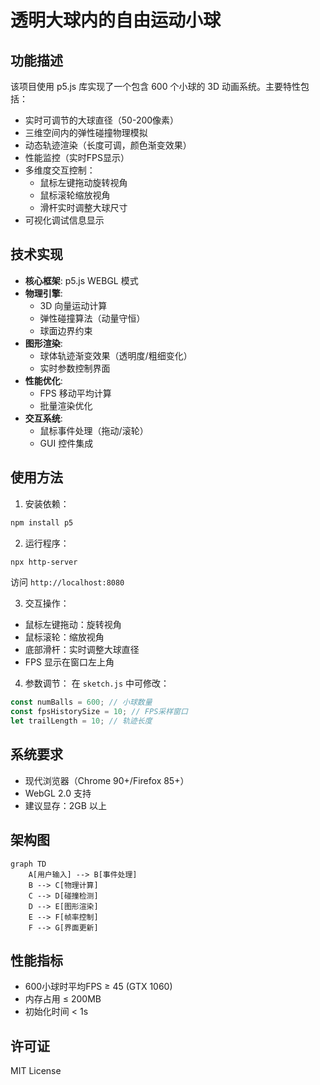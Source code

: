 # 透明大球内的自由运动小球

## 功能描述
该项目使用 p5.js 库实现了一个包含 600 个小球的 3D 动画系统。主要特性包括：

- 实时可调节的大球直径（50-200像素）
- 三维空间内的弹性碰撞物理模拟
- 动态轨迹渲染（长度可调，颜色渐变效果）
- 性能监控（实时FPS显示）
- 多维度交互控制：
  - 鼠标左键拖动旋转视角
  - 鼠标滚轮缩放视角
  - 滑杆实时调整大球尺寸
- 可视化调试信息显示

## 技术实现
- **核心框架**: p5.js WEBGL 模式
- **物理引擎**:
  - 3D 向量运动计算
  - 弹性碰撞算法（动量守恒）
  - 球面边界约束
- **图形渲染**:
  - 球体轨迹渐变效果（透明度/粗细变化）
  - 实时参数控制界面
- **性能优化**:
  - FPS 移动平均计算
  - 批量渲染优化
- **交互系统**:
  - 鼠标事件处理（拖动/滚轮）
  - GUI 控件集成

## 使用方法
1. 安装依赖：
```bash
npm install p5
```

2. 运行程序：
```bash
npx http-server
```
访问 `http://localhost:8080`

3. 交互操作：
- 鼠标左键拖动：旋转视角
- 鼠标滚轮：缩放视角
- 底部滑杆：实时调整大球直径
- FPS 显示在窗口左上角

4. 参数调节：
在 `sketch.js` 中可修改：
```javascript
const numBalls = 600; // 小球数量
const fpsHistorySize = 10; // FPS采样窗口
let trailLength = 10; // 轨迹长度
```

## 系统要求
- 现代浏览器（Chrome 90+/Firefox 85+）
- WebGL 2.0 支持
- 建议显存：2GB 以上

## 架构图
```mermaid
graph TD
    A[用户输入] --> B[事件处理]
    B --> C[物理计算]
    C --> D[碰撞检测]
    D --> E[图形渲染]
    E --> F[帧率控制]
    F --> G[界面更新]
```

## 性能指标
- 600小球时平均FPS ≥ 45 (GTX 1060)
- 内存占用 ≤ 200MB
- 初始化时间 < 1s

## 许可证
MIT License